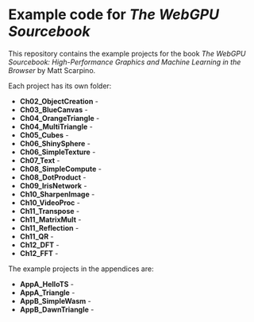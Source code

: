 # Example code for *The WebGPU Sourcebook*

This repository contains the example projects for the book *The WebGPU Sourcebook: High-Performance Graphics and Machine Learning in the Browser* by Matt Scarpino.

Each project has its own folder:

- **Ch02_ObjectCreation** - 
- **Ch03_BlueCanvas** - 
- **Ch04_OrangeTriangle** - 
- **Ch04_MultiTriangle** - 
- **Ch05_Cubes** - 
- **Ch06_ShinySphere** - 
- **Ch06_SimpleTexture** - 
- **Ch07_Text** - 
- **Ch08_SimpleCompute** - 
- **Ch08_DotProduct** - 
- **Ch09_IrisNetwork** - 
- **Ch10_SharpenImage** - 
- **Ch10_VideoProc** - 
- **Ch11_Transpose** - 
- **Ch11_MatrixMult** - 
- **Ch11_Reflection** - 
- **Ch11_QR** - 
- **Ch12_DFT** - 
- **Ch12_FFT** - 

The example projects in the appendices are:

- **AppA_HelloTS** - 
- **AppA_Triangle** - 
- **AppB_SimpleWasm** - 
- **AppB_DawnTriangle** - 